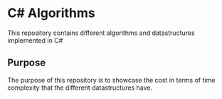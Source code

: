 # C# Algorithms

This repository contains different algorithms and datastructures implemented in C#

## Purpose
The purpose of this repository is to showcase the cost in terms of time complexity that the different datastructures have.